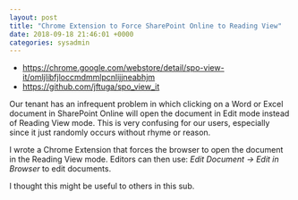 ```yaml
---
layout: post
title: "Chrome Extension to Force SharePoint Online to Reading View"
date: 2018-09-18 21:46:01 +0000
categories: sysadmin
---
```


- https://chrome.google.com/webstore/detail/spo-view-it/omljlibfjloccmdmmlpcnlijjneabhjm
- https://github.com/jftuga/spo_view_it

Our tenant has an infrequent problem in which clicking on a Word or Excel document in SharePoint Online will open the document in Edit mode instead of Reading View mode.  This is very confusing for our users, especially since it just randomly occurs without rhyme or reason.

I wrote a Chrome Extension that forces the browser to open the document in the Reading View mode.  Editors can then use: *Edit Document -> Edit in Browser* to edit documents.

I thought this might be useful to others in this sub.

